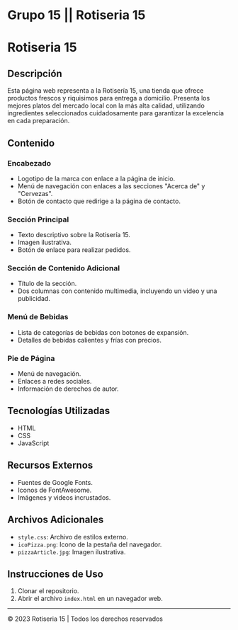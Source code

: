 
# Grupo 15 ||  Rotiseria 15

# Rotiseria 15

## Descripción
Esta página web representa a la Rotisería 15, una tienda que ofrece productos frescos y riquisimos para entrega a domicilio. Presenta los mejores platos del mercado local con la más alta calidad, utilizando ingredientes seleccionados cuidadosamente para garantizar la excelencia en cada preparación.

## Contenido

### Encabezado
- Logotipo de la marca con enlace a la página de inicio.
- Menú de navegación con enlaces a las secciones "Acerca de" y "Cervezas".
- Botón de contacto que redirige a la página de contacto.

### Sección Principal
- Texto descriptivo sobre la Rotisería 15.
- Imagen ilustrativa.
- Botón de enlace para realizar pedidos.

### Sección de Contenido Adicional
- Título de la sección.
- Dos columnas con contenido multimedia, incluyendo un video y una publicidad.

### Menú de Bebidas
- Lista de categorías de bebidas con botones de expansión.
- Detalles de bebidas calientes y frías con precios.

### Pie de Página
- Menú de navegación.
- Enlaces a redes sociales.
- Información de derechos de autor.

## Tecnologías Utilizadas
- HTML
- CSS
- JavaScript

## Recursos Externos
- Fuentes de Google Fonts.
- Iconos de FontAwesome.
- Imágenes y videos incrustados.

## Archivos Adicionales
- `style.css`: Archivo de estilos externo.
- `icoPizza.png`: Icono de la pestaña del navegador.
- `pizzaArticle.jpg`: Imagen ilustrativa.

## Instrucciones de Uso
1. Clonar el repositorio.
2. Abrir el archivo `index.html` en un navegador web.

---

© 2023 Rotiseria 15 | Todos los derechos reservados

